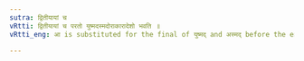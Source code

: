 ```yaml
---
sutra: द्वितीयायां च
vRtti: द्वितीयायां च परतो युष्मदस्मदोराकारादेशो भवति ॥
vRtti_eng: आ is substituted for the final of युष्मद् and अस्मद् before the endings of the Accusative.

---
```

